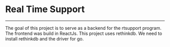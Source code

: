 # **Real Time Support** 

---
The goal of this project is to serve as a backend for the rtsupport program. The frontend was build in ReactJs. This project uses rethinkdb. We need to install rethinkdb and the driver for go.